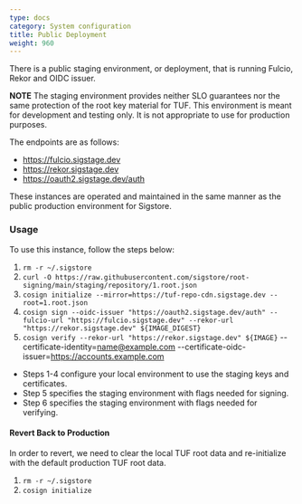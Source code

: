 ```yaml
---
type: docs
category: System configuration
title: Public Deployment
weight: 960
---
```


There is a public staging environment, or deployment, that is running Fulcio, Rekor and OIDC issuer.

**NOTE** The staging environment provides neither SLO guarantees nor the same protection of the root key material for TUF. This environment is meant for development and testing only. It is not appropriate to use for production purposes.

The endpoints are as follows:

* https://fulcio.sigstage.dev
* https://rekor.sigstage.dev
* https://oauth2.sigstage.dev/auth

These instances are operated and maintained in the same manner as the public production environment for Sigstore.

### Usage

To use this instance, follow the steps below:

1. `rm -r ~/.sigstore`
1. `curl -O https://raw.githubusercontent.com/sigstore/root-signing/main/staging/repository/1.root.json`
1. `cosign initialize --mirror=https://tuf-repo-cdn.sigstage.dev --root=1.root.json`
1. `cosign sign --oidc-issuer "https://oauth2.sigstage.dev/auth" --fulcio-url "https://fulcio.sigstage.dev" --rekor-url "https://rekor.sigstage.dev" ${IMAGE_DIGEST}`
1. `cosign verify --rekor-url "https://rekor.sigstage.dev" ${IMAGE}` --certificate-identity=name@example.com
                                                                     --certificate-oidc-issuer=https://accounts.example.com

* Steps 1-4 configure your local environment to use the staging keys and certificates.
* Step 5 specifies the staging environment with flags needed for signing.
* Step 6 specifies the staging environment with flags needed for verifying.

#### Revert Back to Production

In order to revert, we need to clear the local TUF root data and re-initialize with the default production TUF root data.

1. `rm -r ~/.sigstore`
1. `cosign initialize`
